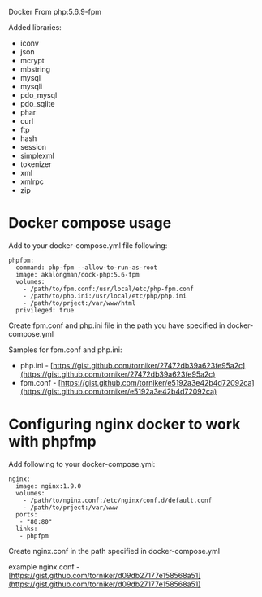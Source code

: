 Docker From php:5.6.9-fpm

Added libraries:

 * iconv
 * json
 * mcrypt
 * mbstring
 * mysql
 * mysqli
 * pdo_mysql
 * pdo_sqlite
 * phar
 * curl
 * ftp
 * hash
 * session
 * simplexml
 * tokenizer
 * xml
 * xmlrpc
 * zip

# Docker compose usage

Add to your docker-compose.yml file following:

```
phpfpm:
  command: php-fpm --allow-to-run-as-root
  image: akalongman/dock-php:5.6-fpm
  volumes:
    - /path/to/fpm.conf:/usr/local/etc/php-fpm.conf
    - /path/to/php.ini:/usr/local/etc/php/php.ini
    - /path/to/prject:/var/www/html
  privileged: true
```

Create fpm.conf and php.ini file in the path you have specified in docker-compose.yml

Samples for fpm.conf and php.ini:

 * php.ini - [https://gist.github.com/torniker/27472db39a623fe95a2c](https://gist.github.com/torniker/27472db39a623fe95a2c)
 * fpm.conf - [https://gist.github.com/torniker/e5192a3e42b4d72092ca](https://gist.github.com/torniker/e5192a3e42b4d72092ca)

# Configuring nginx docker to work with phpfmp

Add following to your docker-compose.yml:

```
nginx:
  image: nginx:1.9.0
  volumes:
    - /path/to/nginx.conf:/etc/nginx/conf.d/default.conf
    - /path/to/prject:/var/www
  ports:
   - "80:80"
  links:
   - phpfpm
```

Create nginx.conf in the path specified in docker-compose.yml

example nginx.conf - [https://gist.github.com/torniker/d09db27177e158568a51](https://gist.github.com/torniker/d09db27177e158568a51)
